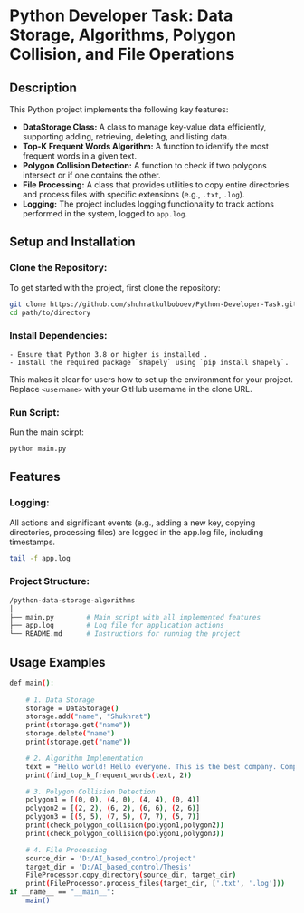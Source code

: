 # Python Developer Task: Data Storage, Algorithms, Polygon Collision, and File Operations

## Description
This Python project implements the following key features:

- **DataStorage Class:** A class to manage key-value data efficiently, supporting adding, retrieving, deleting, and listing data.
- **Top-K Frequent Words Algorithm:** A function to identify the most frequent words in a given text.
- **Polygon Collision Detection:** A function to check if two polygons intersect or if one contains the other.
- **File Processing:** A class that provides utilities to copy entire directories and process files with specific extensions (e.g., `.txt`, `.log`).
- **Logging:** The project includes logging functionality to track actions performed in the system, logged to `app.log`.

## Setup and Installation

### Clone the Repository:
To get started with the project, first clone the repository:
```bash
git clone https://github.com/shuhratkulboboev/Python-Developer-Task.git
cd path/to/directory
 ```

### Install Dependencies: 
    - Ensure that Python 3.8 or higher is installed .
    - Install the required package `shapely` using `pip install shapely`.

This makes it clear for users how to set up the environment for your project. Replace `<username>` with your GitHub username in the clone URL.
### Run Script: 
Run the main scirpt:
```bash
python main.py
 ```

## Features
### Logging:
All actions and significant events (e.g., adding a new key, copying directories, processing files) are logged in the app.log file, including timestamps.
```bash
tail -f app.log
 ```
### Project Structure:
```bash
/python-data-storage-algorithms
│
├── main.py        # Main script with all implemented features
├── app.log        # Log file for application actions
└── README.md      # Instructions for running the project
 ```
## Usage Examples
```bash
def main():
    
    # 1. Data Storage
    storage = DataStorage()
    storage.add("name", "Shukhrat")
    print(storage.get("name"))  
    storage.delete("name")
    print(storage.get("name"))

    # 2. Algorithm Implementation
    text = "Hello world! Hello everyone. This is the best company. Company, world,company, hello,world,world"
    print(find_top_k_frequent_words(text, 2))

    # 3. Polygon Collision Detection
    polygon1 = [(0, 0), (4, 0), (4, 4), (0, 4)]
    polygon2 = [(2, 2), (6, 2), (6, 6), (2, 6)]
    polygon3 = [(5, 5), (7, 5), (7, 7), (5, 7)]
    print(check_polygon_collision(polygon1,polygon2))
    print(check_polygon_collision(polygon1,polygon3))

    # 4. File Processing
    source_dir = 'D:/AI_based_control/project'
    target_dir = 'D:/AI_based_control/Thesis'
    FileProcessor.copy_directory(source_dir, target_dir)  
    print(FileProcessor.process_files(target_dir, ['.txt', '.log']))
if __name__ == "__main__":
    main()
 ```

